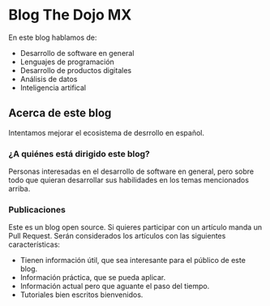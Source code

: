 # Blog The Dojo MX

En este blog hablamos de:

- Desarrollo de software en general
- Lenguajes de programación
- Desarrollo de productos digitales
- Análisis de datos
- Inteligencia artifical

## Acerca de este blog

Intentamos mejorar el ecosistema de desrrollo en español. 

### ¿A quiénes está dirigido este blog?

Personas interesadas en el desarrollo de software en general, pero sobre todo que quieran desarrollar sus habilidades en los temas mencionados arriba.

### Publicaciones

Este es un blog open source. Si quieres participar con un artículo manda un Pull Request. Serán considerados los artículos con las siguientes características:

- Tienen información útil, que sea interesante para el público de este blog.
- Información práctica, que se pueda aplicar.
- Información actual pero que aguante el paso del tiempo.
- Tutoriales bien escritos bienvenidos.
